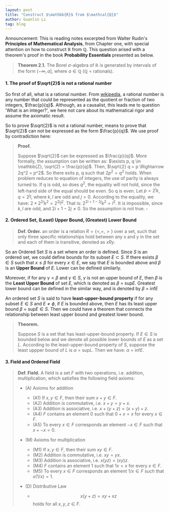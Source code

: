 ```yaml
---
layout: post
title: "Construct $\mathbb{R}$ from $\mathcal{Q}$"
author: Guanlin Li
tag: blog
---
```


Announcement: This is reading notes excerpted from Walter Rudin's **Principles of Mathematical Analysis**, from Chapter one, with special attention on how to construct $\mathbb{R}$ from $\mathbb{Q}$. This question arised with a theorem's proof in the book **Probability Essentials** presented as below. 

> **Theorem 2.1.**
> The Borel  $\sigma$-algebra of  $\mathbb{R}$ is generated by intervals of the form $(-\infty, a]$, where $a \in \mathbb{Q}$ ($\mathbb{Q}$ = rationals).

#### 1. The proof of $\sqrt{2}$ is not a rational number

So first of all, what is a rational number. From <a href="https://en.wikipedia.org/wiki/Rational_number">wikipedia</a>, a rational number is any number that could be represented as the quotient or fraction of two integers, $\frac{p}{q}$. Although, as a causalist, this leads me to question 'What is an integer?', we here not care about its mathematical rigor and assume the axiomatic result. 

So to prove $\sqrt{2}$ is not a rational number, means to prove that $\sqrt{2}$ can not be expressed as the form $\frac{p}{q}$. We use proof by contradiction here: 

> **Proof.** 
>
> Suppose $\sqrt{2}$ can be expressed as $\frac{p}{q}$. More formally, the assumption can be written as: $\exists p, q \in \mathbb{Z}, \sqrt{2} = \frac{p}{q}$. Then, $\sqrt{2} q = p \Rightarrow 2q^2 = p^2$. So there exits p, q such that $2p^2 = q^2$ holds. When problem reduces to equation of integers, the use of parity is always turned to. If q is odd, so does $q^2$, the equality will not hold, since the left-hand side of the equal should be even. So q is even. Let $p = 2^{i}k$, $q=2^{j}l$, where $k, l$ are odd and $j > 0$. According to the equality, we have: $2 * 2^{2i}k^2 = 2^{2j}l^2$. That is: $2^{2i+1-2j}k^2 = l^2$. It is impossible, since $k, l$ are odd, and $2i+1-2j \ne 0$. So the assumption is not true. $\square$

#### 2. Ordered Set, (Least) Upper Bound, (Greatest) Lower Bound

> **Def. Order.** an order is a relation $R=\{<,=,>\}$ over a set, such that only three specific relationships hold between any x and y in the set and each of them is transitive, denoted as $xRy$.

So an Ordered Set $S$ is a set where an order is defined. Since $S$ is an ordered set, we could define bounds for its subset $E \subset S$. If there exists $\beta \in S$ such that $x \le \beta$ for every $x \in E$, we say that $E$ is bounded above and $\beta$ is an **Upper Bound** of $E$. Lower can be defined similarly.

Moreover, if for any $\gamma < \beta$ and $\gamma \in S$, $\gamma$ is not an upper bound of $E$, then $\beta$ is the **Least Upper Bound** of set $E$, which is denoted as $\beta$ = sup$E$. Greatest lower bound can be defined in the similar way, and is denoted by $\beta$ = inf$E$

An ordered set $S$ is said to have **least-upper-bound property** if for any subset $E \in S$ and $E \ne \phi$, if $E$ is bounded above, then $E$ has its least upper bound $\beta$ = sup$E \in S$. Then we could have a theorem that connects the relationship between least upper bound and greatest lower bound.

> **Theorem.**
>
> Suppose $S$ is a set that has least-upper-bound property. If $E \in S$ is bounded below and we denote all possible lower bounds of $E$ as a set $L$. According to the least-upper-bound property of $S$, suppose the least uppper bound of $L$ is $\alpha$ = sup$L$. Then we have: $\alpha$ = inf$E$.

#### 3. Field and Ordered Field

> **Def. Field.** A field is a set $F$ with two operations, i.e. addition, multiplication, which satisfies the following field axioms: 
>
> - (A) Axioms for addition
>
>   - (A1) If $x, y \in F$, then their sum $x + y \in F$.
>   - (A2) Addition is commutative, i.e. $x + y = y + x$.
>   - (A3) Addition is associative, i.e. $x + (y + z) = (x + y) + z$.
>   - (A4) $F$ contains an element 0 such that $0 + x = x$ for every $x \in F$.
>   - (A5) To every $x \in F$ corresponds an element  $-x \in F$ such that $x + -x = 0$.
>
> - (M) Axioms for multiplication
>
>   - (M1) If $x, y \in F$, then their sum $x y \in F$.
>   - (M2) Addition is commutative, i.e. $x y = y  x$.
>   - (M3) Addition is associative, i.e. $x  (y  z) = (x  y)  z$.
>   - (M4) $F$ contains an element 1 such that $1  x = x$ for every $x \in F$.
>   - (M5) To every $x \in F$ corresponds an element  $1/x \in F$ such that $x  (1/x) = 1$.
>
> - (D) Distributive Law  
>
>   - $$x(y + z) = xy + xz$$ holds for all $x, y, z \in F$.

